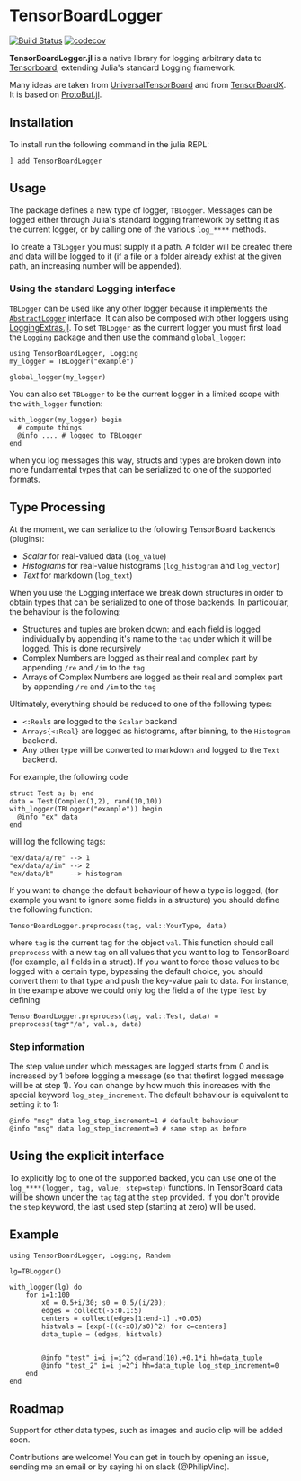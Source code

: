 # TensorBoardLogger
[![Build Status](https://travis-ci.org/PhilipVinc/TensorBoardLogger.jl.svg?branch=master)](https://travis-ci.org/PhilipVinc/TensorBoardLogger.jl) [![codecov](https://codecov.io/gh/PhilipVinc/TensorBoardLogger.jl/branch/master/graph/badge.svg)](https://codecov.io/gh/PhilipVinc/TensorBoardLogger.jl)

**TensorBoardLogger.jl** is a native library for logging arbitrary data to
[Tensorboard](https://www.tensorflow.org/guide/summaries_and_tensorboard), extending Julia's standard Logging framework.

Many ideas are taken from [UniversalTensorBoard](https://github.com/oxinabox/UniversalTensorBoard.jl)
and from [TensorBoardX](https://tensorboardx.readthedocs.io/en/latest/). It is based on 
[ProtoBuf.jl](https://github.com/JuliaIO/ProtoBuf.jl).

## Installation

To install run the following command in the julia REPL:
```
] add TensorBoardLogger
```

## Usage

The package defines a new type of logger, `TBLogger`. Messages can be logged 
either through Julia's standard logging framework by setting it as the current logger, or 
by calling one of the various `log_****` methods. 

To create a `TBLogger` you must supply it a path. A folder will be created there and data 
will be logged to it (if a file or a folder already exhist at the given path, an 
increasing number will be appended).

### Using the standard Logging interface

`TBLogger` can be used like any other logger because it implements the [`AbstractLogger`](https://docs.julialang.org/en/v1/stdlib/Logging/index.html#AbstractLogger-interface-1) interface. It can also be composed with other
loggers using [LoggingExtras.jl](https://github.com/oxinabox/LoggingExtras.jl).
To set `TBLogger` as the current logger you must first load the `Logging` package and then use the
command `global_logger`:
```
using TensorBoardLogger, Logging
my_logger = TBLogger("example")

global_logger(my_logger)
```

You can also set `TBLogger` to be the current logger in a limited scope with the `with_logger` function:
```
with_logger(my_logger) begin
  # compute things
  @info .... # logged to TBLogger
end
```

when you log messages this way, structs and types are broken down into more fundamental
types that can be serialized to one of the supported formats. 

## Type Processing

At the moment, we can serialize to the following TensorBoard backends (plugins):

  - *Scalar*        for real-valued data  (`log_value`)  
  - *Histograms*    for real-value histograms (`log_histogram` and `log_vector`)
  - *Text*          for markdown (`log_text`)

When you use the Logging interface we break down structures in order to obtain types that 
can be serialized to one of those backends. In particoular, the behaviour is the following:

  - Structures and tuples are broken down: and each field is logged individually by appending it's name to the `tag`
  under which it will be logged. This is done recursively
  - Complex Numbers are logged as their real and complex part by appending `/re` and `/im` to the
  `tag` 
  - Arrays of Complex Numbers are logged as their real and complex part by appending `/re` and `/im`
  to the `tag` 

Ultimately, everything should be reduced to one of the following types:
  - `<:Real`s are logged to the `Scalar` backend
  - `Arrays{<:Real}` are logged as histograms, after binning, to the `Histogram` backend.
  - Any other type will be converted to markdown and logged to the `Text` backend.

For example, the following code
```
struct Test a; b; end
data = Test(Complex(1,2), rand(10,10))
with_logger(TBLogger("example")) begin
  @info "ex" data
end
```
will log the following tags:
```
"ex/data/a/re" --> 1
"ex/data/a/im" --> 2
"ex/data/b"    --> histogram
```

If you want to change the default behaviour of how a type is logged, (for example you want to ignore some
fields in a structure) you should define the following function:
```
TensorBoardLogger.preprocess(tag, val::YourType, data)
```
where `tag` is the current tag for the object `val`. This function should call `preprocess` with a new `tag`
on all values that you want to log to TensorBoard (for example, all fields in a struct). If you want to force
those values to be logged with a certain type, bypassing the default choice, you should convert them
to that type and push the key-value pair to data. For instance, in the example above we could only log the field
`a` of the type `Test` by defining
```
TensorBoardLogger.preprocess(tag, val::Test, data) = preprocess(tag*"/a", val.a, data)
```

### Step information

The step value under which messages are logged starts from 0 and is increased by 1 before logging a message (so
that thefirst logged message will be at step 1). You can change by how much this increases with the special
keyword `log_step_increment`. The default behaviour is equivalent to setting it to 1:

```
@info "msg" data log_step_increment=1 # default behaviour
@info "msg" data log_step_increment=0 # same step as before
```

## Using the explicit interface

To explicitly log to one of the supported backed, you can use one of the `log_****(logger, tag, value; step=step)` 
functions. In TensorBoard data will be shown under the `tag` tag at the `step` provided. If you
don't provide the `step` keyword, the last used step (starting at zero) will be used. 


## Example
```
using TensorBoardLogger, Logging, Random

lg=TBLogger()

with_logger(lg) do
    for i=1:100
        x0 = 0.5+i/30; s0 = 0.5/(i/20);
        edges = collect(-5:0.1:5)
        centers = collect(edges[1:end-1] .+0.05)
        histvals = [exp(-((c-x0)/s0)^2) for c=centers]
        data_tuple = (edges, histvals)


        @info "test" i=i j=i^2 dd=rand(10).+0.1*i hh=data_tuple
        @info "test_2" i=i j=2^i hh=data_tuple log_step_increment=0
    end
end
```

## Roadmap
Support for other data types, such as images and audio clip will be added soon.

Contributions are welcome! You can get in touch by opening an issue, sending
me an email or by saying hi on slack (@PhilipVinc).

